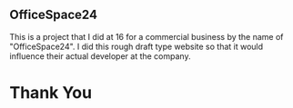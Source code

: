 ## OfficeSpace24 
This is a project that I did at 16 for a commercial business by the name of "OfficeSpace24". I did this rough draft type website so that it would influence their actual developer at the company.

# Thank You 
